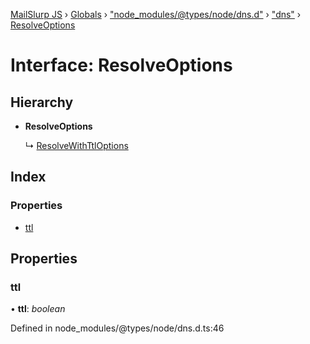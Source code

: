 [MailSlurp JS](../README.md) › [Globals](../globals.md) › ["node_modules/@types/node/dns.d"](../modules/_node_modules__types_node_dns_d_.md) › ["dns"](../modules/_node_modules__types_node_dns_d_._dns_.md) › [ResolveOptions](_node_modules__types_node_dns_d_._dns_.resolveoptions.md)

# Interface: ResolveOptions

## Hierarchy

* **ResolveOptions**

  ↳ [ResolveWithTtlOptions](_node_modules__types_node_dns_d_._dns_.resolvewithttloptions.md)

## Index

### Properties

* [ttl](_node_modules__types_node_dns_d_._dns_.resolveoptions.md#ttl)

## Properties

###  ttl

• **ttl**: *boolean*

Defined in node_modules/@types/node/dns.d.ts:46
